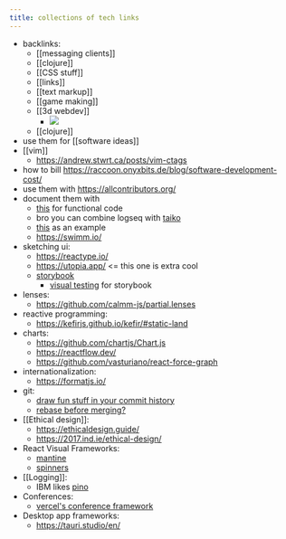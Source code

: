 ```yaml
---
title: collections of tech links
---
```


- backlinks:
	- [[messaging clients]]
	- [[clojure]]
	- [[CSS stuff]]
	- [[links]]
	- [[text markup]]
	- [[game making]]
	- [[3d webdev]]
		- <img src="/earth.jpeg" loading="lazy">
	- [[clojure]]
- use them for [[software ideas]]
- [[vim]]
	- https://andrew.stwrt.ca/posts/vim-ctags
- how to bill https://raccoon.onyxbits.de/blog/software-development-cost/
- use them with https://allcontributors.org/
- document them with
	- [this](https://github.com/JesterXL/hm-doc) for functional code
	- bro you can combine logseq with [taiko](https://github.com/getgauge/taiko)
	- [this](https://stripe.com/docs/webhooks/integration-builder) as an example
	- https://swimm.io/
- sketching ui:
	- https://reactype.io/
	- https://utopia.app/ <= this one is extra cool
	- [storybook](https://storybook.js.org/)
		- [visual testing](https://www.chromatic.com/) for storybook
- lenses:
	- https://github.com/calmm-js/partial.lenses
- reactive programming:
	- https://kefirjs.github.io/kefir/#static-land
- charts:
	- https://github.com/chartjs/Chart.js
	- https://reactflow.dev/
	- https://github.com/vasturiano/react-force-graph
- internationalization:
	- https://formatjs.io/
- git:
	- [draw fun stuff in your commit history](https://github.com/gelstudios/gitfiti)
	- [rebase before merging?](https://www.atlassian.com/git/tutorials/rewriting-history/git-rebase)
- [[Ethical design]]:
	- https://ethicaldesign.guide/
	- https://2017.ind.ie/ethical-design/
- React Visual Frameworks:
	- [mantine](https://mantine.dev/guides/dark-theme/)
	- [spinners](https://github.com/mhnpd/react-loader-spinner)
- [[Logging]]:
	- IBM likes [pino](https://github.com/pinojs/pino)
- Conferences:
	- [vercel's conference framework](https://github.com/vercel/virtual-event-starter-kit)
- Desktop app frameworks:
	- https://tauri.studio/en/